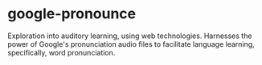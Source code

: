 # google-pronounce
Exploration into auditory learning, using web technologies. Harnesses the power of Google's pronunciation audio files to facilitate language learning, specifically, word pronunciation.
